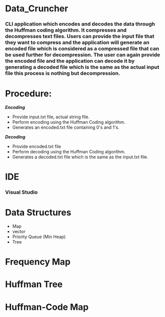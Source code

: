# Data_Cruncher

### CLI application which encodes and decodes the data through the Huffman coding algorithm. It compresses and decompresses text files. Users can provide the input file that they want to compress and the application will generate an encoded file which is considered as a compressed file that can be used further for decompression. The user can again provide the encoded file and the application can decode it by generating a decoded file which is the same as the actual input file this process is nothing but decompression.

# Procedure:

***Encoding***
- Provide input.txt file, actual string file.
- Perform encoding using the Huffman Coding algorithm.
- Generates an encoded.txt file containing 0's and 1's.

***Decoding***
- Provide encoded.txt file
- Perform decoding using the Huffman Coding algorithm.
- Generates a decoded.txt file which is the same as the input.txt file.

# IDE
### Visual Studio

# Data Structures

- Map
- vector
- Priority Queue (Min Heap)
- Tree

# Frequency Map

# Huffman Tree

# Huffman-Code Map




